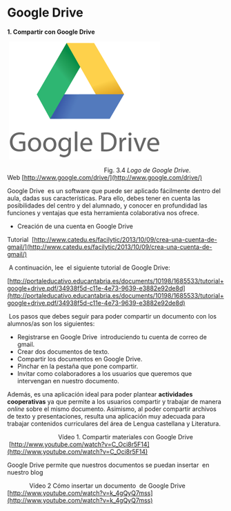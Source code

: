 # Google Drive

**1\. Compartir con Google Drive**


 ![Logo GoogleDrive](img/google_drive_logo_3963.png "Logo GoogleDrive")


                                                         Fig. 3.4 _Logo de Google Drive_. Web [http://www.google.com/drive/](http://www.google.com/drive/)

Google Drive  es un software que puede ser aplicado fácilmente dentro del aula, dadas sus características. Para ello, debes tener en cuenta las posibilidades del centro y del alumnado, y conocer en profundidad las funciones y ventajas que esta herramienta colaborativa nos ofrece.

*   Creación de una cuenta en Google Drive

Tutorial  [http://www.catedu.es/facilytic/2013/10/09/crea-una-cuenta-de-gmail/](http://www.catedu.es/facilytic/2013/10/09/crea-una-cuenta-de-gmail/)

 A continuación, lee  el siguiente tutorial de Google Drive:

[http://portaleducativo.educantabria.es/documents/10198/1685533/tutorial+google+drive.pdf/34938f5d-c11e-4e73-9639-e3882e92de8d](http://portaleducativo.educantabria.es/documents/10198/1685533/tutorial+google+drive.pdf/34938f5d-c11e-4e73-9639-e3882e92de8d)  
  

 Los pasos que debes seguir para poder compartir un documento con los alumnos/as son los siguientes:

*   Registrarse en Google Drive  introduciendo tu cuenta de correo de gmail.
*   Crear dos documentos de texto.
*   Compartir los documentos en Google Drive.
*   Pinchar en la pestaña que pone compartir.
*   Invitar como colaboradores a los usuarios que queremos que intervengan en nuestro documento.

Además, es una aplicación ideal para poder plantear **actividades cooperativas** ya que permite a los usuarios compartir y trabajar de manera _online_ sobre el mismo documento. Asimismo, al poder compartir archivos de texto y presentaciones, resulta una aplicación muy adecuada para trabajar contenidos curriculares del área de Lengua castellana y Literatura.

                              Vídeo 1. Compartir materiales con Google Drive  [http://www.youtube.com/watch?v=C_Oci8r5F14](http://www.youtube.com/watch?v=C_Oci8r5F14)

Google Drive permite que nuestros documentos se puedan insertar  en nuestro blog

             Vídeo 2 Cómo insertar un documento  de Google Drive  [http://www.youtube.com/watch?v=k_4gQyQ7mss](http://www.youtube.com/watch?v=k_4gQyQ7mss)

